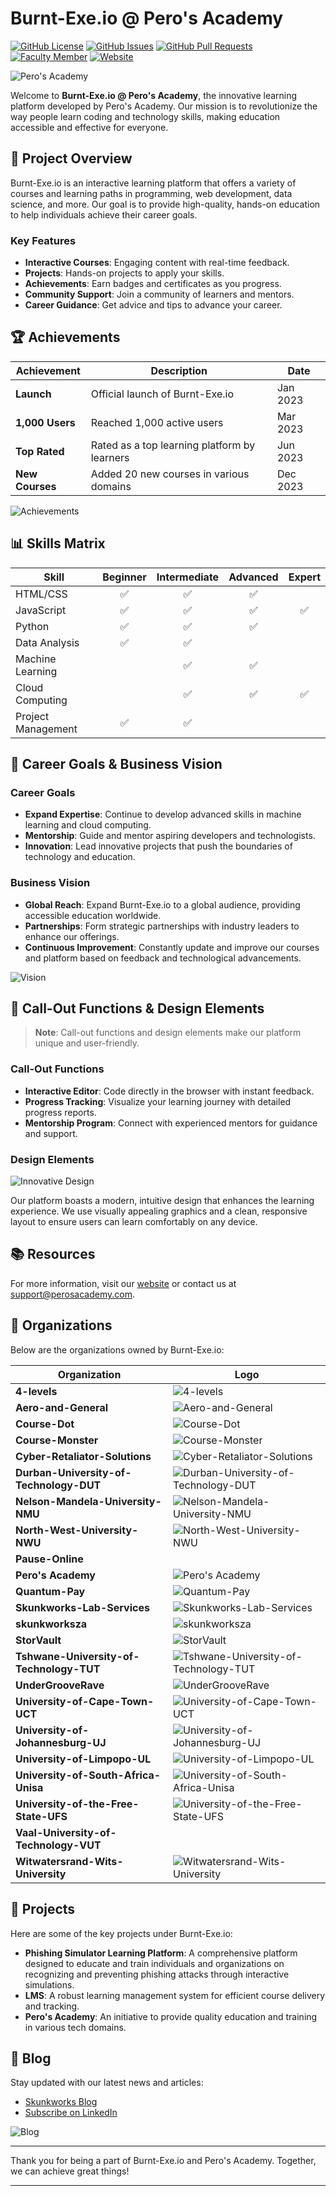 # Burnt-Exe.io @ Pero's Academy

[![GitHub License](https://img.shields.io/github/license/pero-s-academy/burnt-exe.io)](LICENSE)
[![GitHub Issues](https://img.shields.io/github/issues/pero-s-academy/burnt-exe.io)](https://github.com/pero-s-academy/burnt-exe.io/issues)
[![GitHub Pull Requests](https://img.shields.io/github/issues-pr/pero-s-academy/burnt-exe.io)](https://github.com/pero-s-academy/burnt-exe.io/pulls)
[![Faculty Member](https://img.shields.io/badge/faculty-member-brightgreen)](https://github.com/raydo-matthee)
[![Website](https://img.shields.io/website?url=https%3A%2F%2Fpero-s-academy.github.io%2Fburnt-exe.io%2F)](https://pero-s-academy.github.io/burnt-exe.io/)

![Pero's Academy](https://media.giphy.com/media/v1.Y2lkPTc5MGI3NjExbmtlY3ZwZjI4dnlhdHdqMjIwNmY3aTZ2NnU2YXozYm40MXFpMnRjbSZlcD12MV9pbnRlcm5hbF9naWZfYnlfaWQmY3Q9Zw/wv55cdOQdBirSUnAY4/giphy.gif)

Welcome to **Burnt-Exe.io @ Pero's Academy**, the innovative learning platform developed by Pero's Academy. Our mission is to revolutionize the way people learn coding and technology skills, making education accessible and effective for everyone.

## 🚀 Project Overview

Burnt-Exe.io is an interactive learning platform that offers a variety of courses and learning paths in programming, web development, data science, and more. Our goal is to provide high-quality, hands-on education to help individuals achieve their career goals.

### Key Features

- **Interactive Courses**: Engaging content with real-time feedback.
- **Projects**: Hands-on projects to apply your skills.
- **Achievements**: Earn badges and certificates as you progress.
- **Community Support**: Join a community of learners and mentors.
- **Career Guidance**: Get advice and tips to advance your career.

## 🏆 Achievements

| Achievement       | Description                                      | Date       |
|-------------------|--------------------------------------------------|------------|
| **Launch**        | Official launch of Burnt-Exe.io                  | Jan 2023   |
| **1,000 Users**   | Reached 1,000 active users                       | Mar 2023   |
| **Top Rated**     | Rated as a top learning platform by learners     | Jun 2023   |
| **New Courses**   | Added 20 new courses in various domains          | Dec 2023   |

![Achievements](https://media.giphy.com/media/v1.Y2lkPTc5MGI3NjExdjd4YXg4Mjk3ejh5eWhuY2EycGFuZmY3NGphamR3YnNzaGQwbXM2eCZlcD12MV9pbnRlcm5hbF9naWZfYnlfaWQmY3Q9Zw/GXZVx7kiFQ1IuZpB8o/giphy.gif)

## 📊 Skills Matrix

| Skill              | Beginner | Intermediate | Advanced | Expert |
|--------------------|:--------:|:------------:|:--------:|:------:|
| HTML/CSS           | ✅       | ✅           | ✅       |        |
| JavaScript         | ✅       | ✅           | ✅       | ✅     |
| Python             | ✅       | ✅           | ✅       |        |
| Data Analysis      | ✅       | ✅           |          |        |
| Machine Learning   |          | ✅           | ✅       |        |
| Cloud Computing    |          | ✅           | ✅       | ✅     |
| Project Management | ✅       | ✅           |          |        |

## 🎯 Career Goals & Business Vision

### Career Goals

- **Expand Expertise**: Continue to develop advanced skills in machine learning and cloud computing.
- **Mentorship**: Guide and mentor aspiring developers and technologists.
- **Innovation**: Lead innovative projects that push the boundaries of technology and education.

### Business Vision

- **Global Reach**: Expand Burnt-Exe.io to a global audience, providing accessible education worldwide.
- **Partnerships**: Form strategic partnerships with industry leaders to enhance our offerings.
- **Continuous Improvement**: Constantly update and improve our courses and platform based on feedback and technological advancements.

![Vision](https://media.giphy.com/media/v1.Y2lkPTc5MGI3NjExYmZ4NzdwbmYwMXBtYjk4cDBsYzBuZnJybGd3YmU1Yzdpa2Iyb25hbCZlcD12MV9pbnRlcm5hbF9naWZfYnlfaWQmY3Q9Zw/EizPK3InQbrNK/giphy.gif)

## 🔧 Call-Out Functions & Design Elements

> **Note**: Call-out functions and design elements make our platform unique and user-friendly.

### Call-Out Functions

- **Interactive Editor**: Code directly in the browser with instant feedback.
- **Progress Tracking**: Visualize your learning journey with detailed progress reports.
- **Mentorship Program**: Connect with experienced mentors for guidance and support.

### Design Elements

![Innovative Design](https://source.unsplash.com/featured/?technology,design)

Our platform boasts a modern, intuitive design that enhances the learning experience. We use visually appealing graphics and a clean, responsive layout to ensure users can learn comfortably on any device.

## 📚 Resources

For more information, visit our [website](https://www.perosacademy.com) or contact us at [support@perosacademy.com](mailto:support@perosacademy.com).

## 📂 Organizations

Below are the organizations owned by Burnt-Exe.io:

| Organization                              | Logo                                                                                     |
|-------------------------------------------|------------------------------------------------------------------------------------------|
| **4-levels**                              | ![4-levels](https://avatars.githubusercontent.com/u/164502065?s=64&v=4)                                             |
| **Aero-and-General**                      | ![Aero-and-General](https://avatars.githubusercontent.com/u/166485532?s=64&v=4)                                    |
| **Course-Dot**                            | ![Course-Dot](https://avatars.githubusercontent.com/u/155151671?s=64&v=4)                                           |
| **Course-Monster**                        | ![Course-Monster](https://avatars.githubusercontent.com/u/154006129?s=64&v=4)                                       |
| **Cyber-Retaliator-Solutions**            | ![Cyber-Retaliator-Solutions](https://avatars.githubusercontent.com/u/153610891?s=64&v=4)                           |
| **Durban-University-of-Technology-DUT**   | ![Durban-University-of-Technology-DUT](https://avatars.githubusercontent.com/u/171165434?s=64&v=4)                  |
| **Nelson-Mandela-University-NMU**         | ![Nelson-Mandela-University-NMU](https://avatars.githubusercontent.com/u/170214804?s=64&v=4)                        |
| **North-West-University-NWU**             | ![North-West-University-NWU](https://avatars.githubusercontent.com/u/170215074?s=64&v=4)                            |
| **Pause-Online**                          |                                       |
| **Pero's Academy**                        | ![Pero's Academy](https://avatars.githubusercontent.com/u/158819841?s=64&v=4)                                       |
| **Quantum-Pay**                           | ![Quantum-Pay](https://avatars.githubusercontent.com/u/171094682?s=64&v=4)                                          |
| **Skunkworks-Lab-Services**               | ![Skunkworks-Lab-Services](https://avatars.githubusercontent.com/u/154006129?s=64&v=4)                              |
| **skunkworksza**                          | ![skunkworksza](https://avatars.githubusercontent.com/u/127200796?s=64&v=4)                                         |
| **StorVault**                             | ![StorVault](https://avatars.githubusercontent.com/u/166816276?s=64&v=4)                                            |
| **Tshwane-University-of-Technology-TUT**  | ![Tshwane-University-of-Technology-TUT](https://avatars.githubusercontent.com/u/171472704?s=64&v=4)                 |
| **UnderGrooveRave**                       | ![UnderGrooveRave](https://avatars.githubusercontent.com/u/171472868?s=64&v=4)                                      |
| **University-of-Cape-Town-UCT**           | ![University-of-Cape-Town-UCT](https://avatars.githubusercontent.com/u/171473327?s=64&v=4)                          |
| **University-of-Johannesburg-UJ**         | ![University-of-Johannesburg-UJ](https://avatars.githubusercontent.com/u/171473857?s=64&v=4)                        |
| **University-of-Limpopo-UL**              | ![University-of-Limpopo-UL](https://avatars.githubusercontent.com/u/171474257?s=64&v=4)                             |
| **University-of-South-Africa-Unisa**      | ![University-of-South-Africa-Unisa](https://avatars.githubusercontent.com/u/171474257?s=64&v=4)                     |
| **University-of-the-Free-State-UFS**      | ![University-of-the-Free-State-UFS](https://avatars.githubusercontent.com/u/171474790?s=64&v=4)                     |
| **Vaal-University-of-Technology-VUT**     |                     |
| **Witwatersrand-Wits-University**         | ![Witwatersrand-Wits-University](https://avatars.githubusercontent.com/u/171475219?s=64&v=4)                        |

## 📁 Projects

Here are some of the key projects under Burnt-Exe.io:

- **Phishing Simulator Learning Platform**: A comprehensive platform designed to educate and train individuals and organizations on recognizing and preventing phishing attacks through interactive simulations.
- **LMS**: A robust learning management system for efficient course delivery and tracking.
- **Pero's Academy**: An initiative to provide quality education and training in various tech domains.

## 📄 Blog

Stay updated with our latest news and articles:

- [Skunkworks Blog](http://blog.skunkworks.africa)
- [Subscribe on LinkedIn](https://www.linkedin.com/build-relation/newsletter-follow?entityUrn=7104248104035479553)

![Blog](https://media.giphy.com/media/v1.Y2lkPTc5MGI3NjExbndkeXA4a3ZraGp3bTY1emdzb3MyZmd1MWM0anZibGx5a2FkNnlwbyZlcD12MV9pbnRlcm5hbF9naWZfYnlfaWQmY3Q9Zw/K1oOlQwjwAw7nJrpbg/giphy-downsized-large.gif)

---

Thank you for being a part of Burnt-Exe.io and Pero's Academy. Together, we can achieve great things!

---
